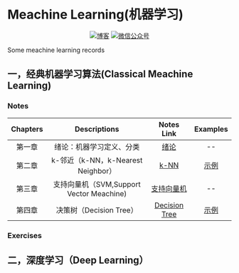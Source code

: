 # Meachine Learning(机器学习)
<p align="center">
  <a href="https://keviness.top"><img src="https://img.shields.io/badge/blog-博客-critical" alt="博客"></a>
  <a href="https://keviness.top/image/WeChatPublic.jpg" target="_blank"><img src="https://img.shields.io/badge/WeChat-微信公众号-blue.svg" alt="微信公众号"></a>
</p>
Some meachine learning records


## 一，经典机器学习算法(Classical Meachine Learning)
### Notes

| Chapters | Descriptions | Notes Link |  Examples  |
|:--------:|:------------:|:----------:|:----------:|
|  第一章   |  绪论：机器学习定义、分类 |[绪论](./ClassicalMeachineLearn/Notes/绪论.md)|    --   |
|  第二章   |  k-邻近（k-NN，k-Nearest Neighbor）       |[k-NN](./ClassicalMeachineLearn/Notes/k-NN.md)  | [示例](./ClassicalMeachineLearn/Examples/k邻近算法)|
|  第三章   |  支持向量机（SVM,Support Vector Meachine)|[支持向量机](./ClassicalMeachineLearn/Notes/支持向量机.md)|  --   |
|  第四章   |  决策树（Decision Tree）|[Decision Tree](./ClassicalMeachineLearn/Notes/DecisionTree.md) |[示例](./ClassicalMeachineLearn/Examples/DecisionTree)|

### Exercises

## 二，深度学习（Deep Learning）

